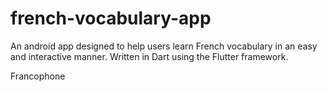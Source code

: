 # french-vocabulary-app
An android app designed to help users learn French vocabulary in an easy and interactive manner. Written in Dart using the Flutter framework.

Francophone
